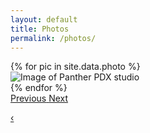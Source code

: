 ```yaml
---
layout: default
title: Photos
permalink: /photos/
---
```


<div id="myCarousel" class="carousel slide" data-ride="carousel">
  <div class="carousel-inner">
  {% for pic in site.data.photo %}
   <div class="carousel-item {% if forloop.first %}active{% endif %}">
   <img src="/assets/photo/{{ pic.photo }}" class="d-block w-100 img-fluid" alt="Image of Panther PDX studio">
  </div>
  {% endfor %}
  </div>
  <a class="carousel-control-prev" href="#myCarousel" role="button" data-slide="prev" onclick="$('#myCarousel').carousel('prev')">
    <span class="carousel-control-prev-icon" aria-hidden="true"></span>
    <span class="sr-only">Previous</span>
  </a>
  <a class="carousel-control-next" href="#myCarousel" role="button" data-slide="next">
    <span class="carousel-control-next-icon" aria-hidden="true"></span>
    <span class="sr-only">Next</span>
  </a>
</div>

<a class="left carousel-control" href="#myCarousel" data-slide="prev" onclick="$('#myCarousel').carousel('prev')">‹</a>

